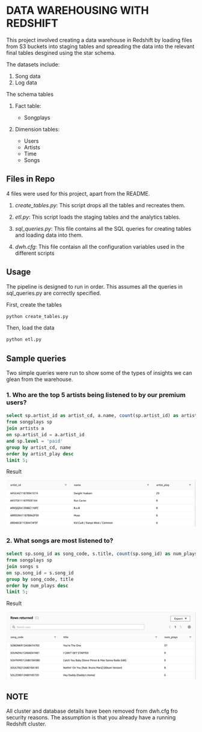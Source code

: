 # DATA WAREHOUSING WITH REDSHIFT

This project involved creating a data warehouse in Redshift by loading files from S3 buckets
into staging tables and spreading the data into the relevant final tables desgined using the 
star schema.

The datasets include:
1. Song data
2. Log data

The schema tables

1. Fact table: 
    - Songplays

2. Dimension tables:
    - Users
    - Artists
    - Time
    - Songs

## Files in Repo

4 files were used for this project, apart from the README.

1. *create_tables.py*: This script drops all the tables and recreates them.

2. *etl.py*: This script loads the staging tables and the analytics tables.

3. *sql_queries.py*: This file contains all the SQL queries for creating tables
    and loading data into them.
    
4. *dwh.cfg*: This file contaisn all the configuration variables used in the different scripts

## Usage

The pipeline is designed to run in order.
This assumes all the queries in sql_queries.py are correctly specified.

First, create the tables

```bash
python create_tables.py
```

Then, load the data

```bash
python etl.py
```

## Sample queries

Two simple queries were run to show some of the types of insights we can glean from the warehouse.

### 1. Who are the top 5 artists being listened to by our premium users?

```sql
select sp.artist_id as artist_cd, a.name, count(sp.artist_id) as artist_play
from songplays sp
join artists a
on sp.artist_id = a.artist_id
and sp.level = 'paid'
group by artist_cd, name
order by artist_play desc
limit 5;
```

Result

<img src='artist_query.png' alt='premium artists query result'>


### 2. What songs are most listened to?

```sql
select sp.song_id as song_code, s.title, count(sp.song_id) as num_plays
from songplays sp
join songs s
on sp.song_id = s.song_id
group by song_code, title
order by num_plays desc
limit 5;
```

Result

<img src='song_query.png' alt='most played songs query result'>


## NOTE
All cluster and database details have been removed from dwh.cfg fro security reasons.
The assumption is that you already have a running Redshift cluster.
